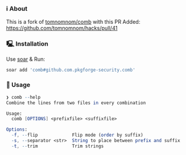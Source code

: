 ### ℹ️ About
This is a fork of [tomnomnom/comb](https://github.com/tomnomnom/hacks/tree/master/comb) with this PR Added: https://github.com/tomnomnom/hacks/pull/41

### 🖳 Installation
Use [soar](https://github.com/pkgforge/soar) & Run:
```bash
soar add 'comb#github.com.pkgforge-security.comb'
```

### 🧰 Usage
```mathematica
❯ comb --help
Combine the lines from two files in every combination

Usage:
  comb [OPTIONS] <prefixfile> <suffixfile>

Options:
  -f, --flip             Flip mode (order by suffix)
  -s, --separator <str>  String to place between prefix and suffix
  -t, --trim             Trim strings
```
